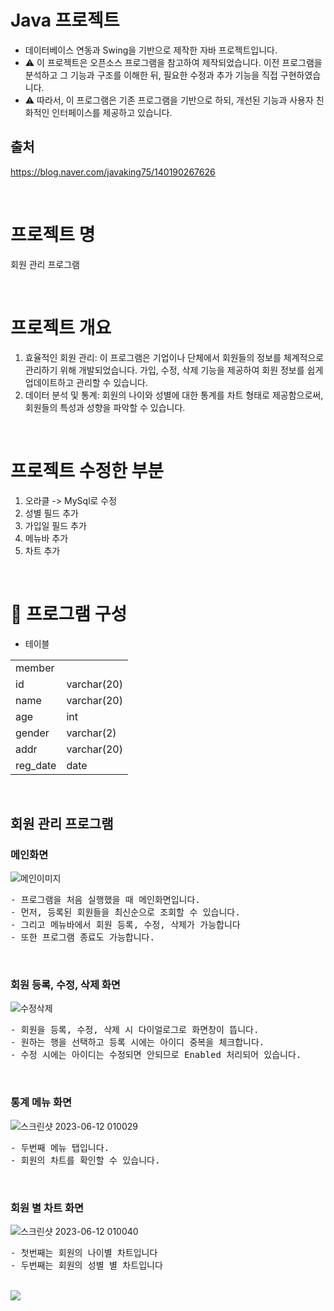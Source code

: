 
# Java 프로젝트
- 데이터베이스 연동과 Swing을 기반으로 제작한 자바 프로젝트입니다.
- :warning: 이 프로젝트은 오픈소스 프로그램을 참고하여 제작되었습니다. 이전 프로그램을 분석하고 그 기능과 구조를 이해한 뒤, 필요한 수정과 추가 기능을 직접 구현하였습니다. 
- :warning: 따라서, 이 프로그램은 기존 프로그램을 기반으로 하되, 개선된 기능과 사용자 친화적인 인터페이스를 제공하고 있습니다.

## 출처 
https://blog.naver.com/javaking75/140190267626


<br>

# 프로젝트 명
회원 관리 프로그램

<br>

# 프로젝트 개요
1. 효율적인 회원 관리: 이 프로그램은 기업이나 단체에서 회원들의 정보를 체계적으로 관리하기 위해 개발되었습니다. 가입, 수정, 삭제 기능을 제공하여 회원 정보를 쉽게 업데이트하고 관리할 수 있습니다.
2. 데이터 분석 및 통계: 회원의 나이와 성별에 대한 통계를 차트 형태로 제공함으로써, 회원들의 특성과 성향을 파악할 수 있습니다. 

<br>

# 프로젝트 수정한 부분
1. 오라클 -> MySql로 수정
2. 성별 필드 추가
3. 가입일 필드 추가
4. 메뉴바 추가
5. 차트 추가

<br>

# :notebook_with_decorative_cover: 프로그램 구성
- 테이블
<table>
  <tr rowspan="2" >
    <td>member</td>
  </tr>
  <tr>
    <td>id</td>
     <td>varchar(20)</td>
  </tr>
    <tr>
    <td>name</td>
     <td>varchar(20)</td>
  </tr>
   <tr>
    <td>age</td>
     <td>int</td>
  </tr>
    <tr>
    <td>gender</td>
     <td>varchar(2)</td>
  </tr>
  <tr>
    <td>addr</td>
     <td>varchar(20)</td>
  </tr>
   <tr>
    <td>reg_date</td>
     <td>date</td>
  </tr>
</table>  

<br>

## 회원 관리 프로그램
### 메인화면
![메인이미지](https://github.com/wkdtpqls/java-member/assets/112832631/26791fe3-7716-4932-a63e-b005a944e408)
<pre>
- 프로그램을 처음 실행했을 때 메인화면입니다.
- 먼저, 등록된 회원들을 최신순으로 조회할 수 있습니다.
- 그리고 메뉴바에서 회원 등록, 수정, 삭제가 가능합니다
- 또한 프로그램 종료도 가능합니다.
</pre>

<br>

### 회원 등록, 수정, 삭제 화면
![수정삭제](https://github.com/wkdtpqls/java-member/assets/112832631/ff03e998-c9ae-489b-98bc-aba1deb7f754)
<pre>
- 회원을 등록, 수정, 삭제 시 다이얼로그로 화면창이 뜹니다.
- 원하는 행을 선택하고 등록 시에는 아이디 중복을 체크합니다.
- 수정 시에는 아이디는 수정되면 안되므로 Enabled 처리되어 있습니다.
</pre>

<br>

### 통계 메뉴 화면
![스크린샷 2023-06-12 010029](https://github.com/wkdtpqls/java-member/assets/112832631/87dbe259-f2d5-4135-927f-73e6a03c04e0)
<pre>
- 두번째 메뉴 탭입니다.
- 회원의 차트를 확인할 수 있습니다.
</pre>

<br>

### 회원 별 차트 화면
![스크린샷 2023-06-12 010040](https://github.com/wkdtpqls/java-member/assets/112832631/613b9db3-6b1d-4685-b9be-eca80108c801)

<pre>
- 첫번째는 회원의 나이별 차트입니다
- 두번째는 회원의 성별 별 차트입니다
</pre>

<br>

<!--footer-->
<div align=left>
<img src="https://capsule-render.vercel.app/api?section=footer&type=waving&color=gradient&customColorList=0,12,21,14,3&height=200&text=Thank%20You&fontSize=50&animation=blink&fontAlignY=70" />	
</div>
